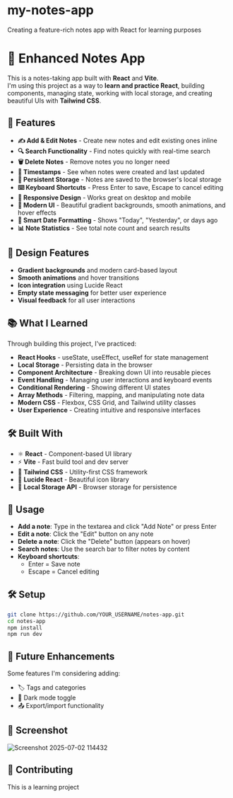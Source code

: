 # my-notes-app
Creating a feature-rich notes app with React for learning purposes

# 📝 Enhanced Notes App
This is a notes-taking app built with **React** and **Vite**.  
I'm using this project as a way to **learn and practice React**, building components, managing state, working with local storage, and creating beautiful UIs with **Tailwind CSS**.

## 🚀 Features
- **✍️ Add & Edit Notes** - Create new notes and edit existing ones inline
- **🔍 Search Functionality** - Find notes quickly with real-time search
- **🗑️ Delete Notes** - Remove notes you no longer need
- **📅 Timestamps** - See when notes were created and last updated
- **💾 Persistent Storage** - Notes are saved to the browser's local storage
- **⌨️ Keyboard Shortcuts** - Press Enter to save, Escape to cancel editing
- **📱 Responsive Design** - Works great on desktop and mobile
- **🎨 Modern UI** - Beautiful gradient backgrounds, smooth animations, and hover effects
- **🔄 Smart Date Formatting** - Shows "Today", "Yesterday", or days ago
- **📊 Note Statistics** - See total note count and search results

## 🎨 Design Features
- **Gradient backgrounds** and modern card-based layout
- **Smooth animations** and hover transitions
- **Icon integration** using Lucide React
- **Empty state messaging** for better user experience
- **Visual feedback** for all user interactions

## 📚 What I Learned
Through building this project, I've practiced:
- **React Hooks** - useState, useEffect, useRef for state management
- **Local Storage** - Persisting data in the browser
- **Component Architecture** - Breaking down UI into reusable pieces
- **Event Handling** - Managing user interactions and keyboard events
- **Conditional Rendering** - Showing different UI states
- **Array Methods** - Filtering, mapping, and manipulating note data
- **Modern CSS** - Flexbox, CSS Grid, and Tailwind utility classes
- **User Experience** - Creating intuitive and responsive interfaces

## 🛠️ Built With
- ⚛️ **React** - Component-based UI library
- ⚡ **Vite** - Fast build tool and dev server
- 🎨 **Tailwind CSS** - Utility-first CSS framework
- 🔗 **Lucide React** - Beautiful icon library
- 💾 **Local Storage API** - Browser storage for persistence

## 📱 Usage
- **Add a note**: Type in the textarea and click "Add Note" or press Enter
- **Edit a note**: Click the "Edit" button on any note
- **Delete a note**: Click the "Delete" button (appears on hover)
- **Search notes**: Use the search bar to filter notes by content
- **Keyboard shortcuts**: 
  - Enter = Save note
  - Escape = Cancel editing

## 🛠️ Setup
```bash
git clone https://github.com/YOUR_USERNAME/notes-app.git
cd notes-app
npm install
npm run dev
```

## 🔮 Future Enhancements
Some features I'm considering adding:
- 🏷️ Tags and categories
- 🌙 Dark mode toggle
- 📤 Export/import functionality

## 📸 Screenshot
![Screenshot 2025-07-02 114432](https://github.com/user-attachments/assets/323f52e3-f2ef-44f1-bd43-7371fbc57714)


## 🤝 Contributing
This is a learning project
